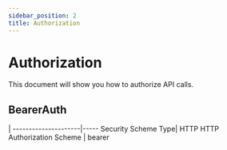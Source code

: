 ```yaml
---
sidebar_position: 2
title: Authorization
---
```


# Authorization

This document will show you how to authorize API calls. 

## BearerAuth


 | 
---------------------|-----
Security Scheme Type| HTTP
HTTP Authorization Scheme | bearer